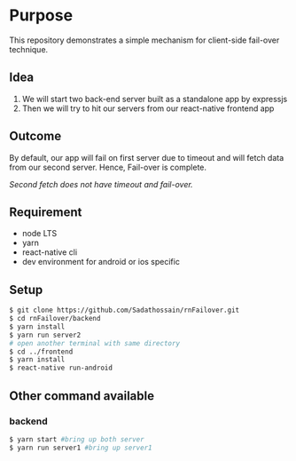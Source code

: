 # Purpose

This repository demonstrates a simple mechanism for client-side fail-over technique.

## Idea

1. We will start two back-end server built as a standalone app by expressjs
2. Then we will try to hit our servers from our react-native frontend app

## Outcome

By default, our app will fail on first server due to timeout and will fetch data from our second server. Hence, Fail-over is complete.

*Second fetch does not have timeout and fail-over.*

## Requirement

* node LTS
* yarn
* react-native cli
* dev environment for android or ios specific

## Setup

```sh
$ git clone https://github.com/Sadathossain/rnFailover.git
$ cd rnFailover/backend
$ yarn install
$ yarn run server2
# open another terminal with same directory
$ cd ../frontend
$ yarn install
$ react-native run-android
```

## Other command available

### backend

```sh
$ yarn start #bring up both server
$ yarn run server1 #bring up server1
```
